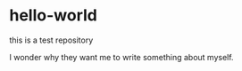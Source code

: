 # hello-world
this is a test repository

I wonder why they want me to write something about myself.
